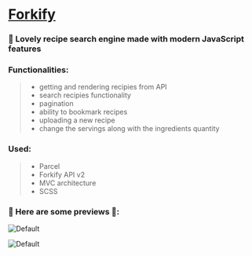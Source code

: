 # [Forkify](https://forkify-plamena.netlify.app/) 
### 🍔 Lovely recipe search engine made with modern JavaScript features 

### Functionalities:

> - getting and rendering recipies from API
> - search recipies functionality
> - pagination
> - ability to bookmark recipes
> - uploading a new recipe
> - change the servings along with the ingredients quantity

### Used:

> - Parcel
> - Forkify API v2
> - MVC architecture
> - SCSS

### 🔗 Here are some previews 🍕:
![Default](https://i.imgur.com/oNe4HvI.png)


![Default](https://i.imgur.com/A9ftqUJ.png)
